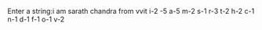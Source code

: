 Enter a string:i am sarath chandra from vvit
i-2
 -5
a-5
m-2
s-1
r-3
t-2
h-2
c-1
n-1
d-1
f-1
o-1
v-2